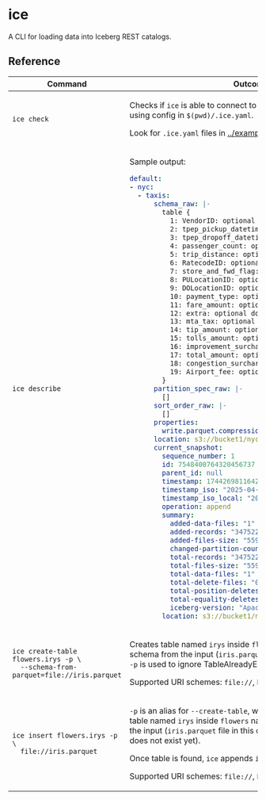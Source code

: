 # ice

A CLI for loading data into Iceberg REST catalogs.

## Reference

<table>
<thead><tr><th>Command</th><th>Outcome</th></tr></thead>
<tbody>
<tr><td>

```shell
ice check
```

</td><td>

Checks if `ice` is able to connect to the Iceberg REST Catalog using config in `$(pwd)/.ice.yaml`.

Look for `.ice.yaml` files in [../examples/](../examples/) to get started. 

</td></tr>
<tr><td>

```shell
ice describe
```

</td><td>

Sample output: 

```yaml
default:
- nyc:
  - taxis:
      schema_raw: |-
        table {
          1: VendorID: optional int
          2: tpep_pickup_datetime: optional timestamp
          3: tpep_dropoff_datetime: optional timestamp
          4: passenger_count: optional long
          5: trip_distance: optional double
          6: RatecodeID: optional long
          7: store_and_fwd_flag: optional string
          8: PULocationID: optional int
          9: DOLocationID: optional int
          10: payment_type: optional long
          11: fare_amount: optional double
          12: extra: optional double
          13: mta_tax: optional double
          14: tip_amount: optional double
          15: tolls_amount: optional double
          16: improvement_surcharge: optional double
          17: total_amount: optional double
          18: congestion_surcharge: optional double
          19: Airport_fee: optional double
        }
      partition_spec_raw: |-
        []
      sort_order_raw: |-
        []
      properties: 
        write.parquet.compression-codec: "zstd"
      location: s3://bucket1/nyc/taxis
      current_snapshot: 
        sequence_number: 1
        id: 7548400764320456737
        parent_id: null
        timestamp: 1744269811642
        timestamp_iso: "2025-04-10T07:23:31.642Z"
        timestamp_iso_local: "2025-04-10T00:23:31.642-07:00"
        operation: append
        summary:
          added-data-files: "1"
          added-records: "3475226"
          added-files-size: "55934912"
          changed-partition-count: "1"
          total-records: "3475226"
          total-files-size: "55934912"
          total-data-files: "1"
          total-delete-files: "0"
          total-position-deletes: "0"
          total-equality-deletes: "0"
          iceberg-version: "Apache Iceberg 1.8.1 (...)"
        location: s3://bucket1/nyc/taxis/metadata/snap-...
```

</td></tr>
<tr><td>

```shell
ice create-table flowers.irys -p \
  --schema-from-parquet=file://iris.parquet
```

</td><td>

Creates table named `irys` inside `flowers` namespace
using schema from the input (`iris.parquet` file in this case).  
`-p` is used to ignore TableAlreadyExistsError.

Supported URI schemes: `file://`, `https://`, `http://`, `s3://`.

</td></tr>
<tr><td>

```shell
ice insert flowers.irys -p \
  file://iris.parquet
```

</td><td>

`-p` is an alias for `--create-table`, which instructs `ice` to create a table named `irys` inside `flowers` namespace 
using schema from the input (`iris.parquet` file in this case) (but only if the table does not exist yet).

Once table is found, `ice` appends `iris.parquet` to the catalog.

Supported URI schemes: `file://`, `https://`, `http://`, `s3://`.  

</td></tr>
</tbody></table>

